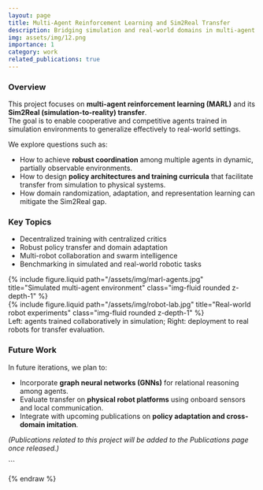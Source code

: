 ```yaml
---
layout: page
title: Multi-Agent Reinforcement Learning and Sim2Real Transfer
description: Bridging simulation and real-world domains in multi-agent learning
img: assets/img/12.png
importance: 1
category: work
related_publications: true
---
```


### Overview

This project focuses on **multi-agent reinforcement learning (MARL)** and its **Sim2Real (simulation-to-reality) transfer**.  
The goal is to enable cooperative and competitive agents trained in simulation environments to generalize effectively to real-world settings.

We explore questions such as:
- How to achieve **robust coordination** among multiple agents in dynamic, partially observable environments.
- How to design **policy architectures and training curricula** that facilitate transfer from simulation to physical systems.
- How domain randomization, adaptation, and representation learning can mitigate the Sim2Real gap.

### Key Topics
- Decentralized training with centralized critics  
- Robust policy transfer and domain adaptation  
- Multi-robot collaboration and swarm intelligence  
- Benchmarking in simulated and real-world robotic tasks

<div class="row justify-content-sm-center">
  <div class="col-sm-6 mt-3 mt-md-0">
    {% include figure.liquid path="/assets/img/marl-agents.jpg" title="Simulated multi-agent environment" class="img-fluid rounded z-depth-1" %}
  </div>
  <div class="col-sm-6 mt-3 mt-md-0">
    {% include figure.liquid path="/assets/img/robot-lab.jpg" title="Real-world robot experiments" class="img-fluid rounded z-depth-1" %}
  </div>
</div>
<div class="caption">
  Left: agents trained collaboratively in simulation; Right: deployment to real robots for transfer evaluation.
</div>

### Future Work
In future iterations, we plan to:
- Incorporate **graph neural networks (GNNs)** for relational reasoning among agents.
- Evaluate transfer on **physical robot platforms** using onboard sensors and local communication.
- Integrate with upcoming publications on **policy adaptation and cross-domain imitation**.

*(Publications related to this project will be added to the Publications page once released.)*
</div>
```

{% endraw %}
